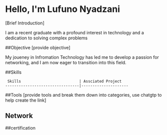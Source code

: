 # Hello, I'm Lufuno Nyadzani

[Brief Introduction]

I am a recent graduate with a profound interest in technology and a dedication to solving complex problems

##Objective 
[provide objective]

My joueney in Infromation Technology has led me to develop a passion for networking, and I am now eager to transition into this field.

##Skills

     Skills                          | Assciated Project
    ---------------------------------|---------------------

    
##Tools
[provide tools and break them down into categories, use chatgtp to help create the link]

## Network

##certification 





    
